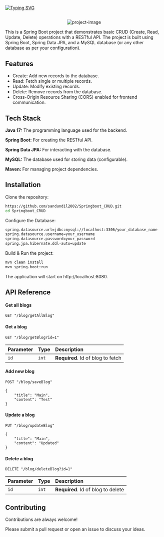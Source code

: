 <a href="https://git.io/typing-svg"><img src="https://readme-typing-svg.herokuapp.com?font=Fira+Code&weight=600&size=50&pause=1000&center=true&vCenter=true&width=835&height=70&lines=Spring+Boot+CRUD" alt="Typing SVG" /></a>

## 

<p align="center"><img src="https://i.ibb.co/sQqsbP4/image.png" alt="project-image"></p>

This is a Spring Boot project that demonstrates basic CRUD (Create, Read, Update, Delete) operations with a RESTful API. The project is built using Spring Boot, Spring Data JPA, and a MySQL database (or any other database as per your configuration).


## Features

- Create: Add new records to the database.
- Read: Fetch single or multiple records.
- Update: Modify existing records.
- Delete: Remove records from the database.
- Cross-Origin Resource Sharing (CORS) enabled for frontend communication.


## Tech Stack

**Java 17:** The programming language used for the backend.

**Spring Boot:**  For creating the RESTful API.

**Spring Data JPA:** For interacting with the database.

**MySQL:** The database used for storing data (configurable).

**Maven:** For managing project dependencies.



## Installation

Clone the repository:

```bash
https://github.com/sandundil2002/Springboot_CRUD.git
cd Springboot_CRUD
```

Configure the Database:

```bash
spring.datasource.url=jdbc:mysql://localhost:3306/your_database_name
spring.datasource.username=your_username
spring.datasource.password=your_password
spring.jpa.hibernate.ddl-auto=update
```

Build & Run the project:

```bash
mvn clean install
mvn spring-boot:run
```

The application will start on http://localhost:8080.
## API Reference

#### Get all blogs

```http
GET "/blog/getAllBlog"
```

#### Get a blog

```http
GET "/blog/getBlog?id=1"
```

| Parameter | Type     | Description                       |
| :-------- | :------- | :-------------------------------- |
| `id`      | `int` | **Required**. Id of blog to fetch |

#### Add new blog

```http
POST "/blog/saveBlog"

{
    "title": "Main",
    "content": "Test"
}
```

#### Update a blog

```http
PUT "/blog/updateBlog"

{
    "title": "Main",
    "content": "Updated"
}
```

#### Delete a blog

```http
DELETE "/blog/deleteBlog?id=1"
```


| Parameter | Type     | Description                       |
| :-------- | :------- | :-------------------------------- |
| `id`      | `int` | **Required**. Id of blog to delete |


## Contributing

Contributions are always welcome!

Please submit a pull request or open an issue to discuss your ideas.

